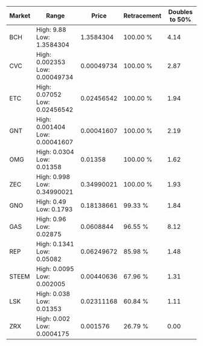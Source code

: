 | Market | Range | Price| Retracement | Doubles to 50% |
| --- | --- | --- | --- | --- |
| BCH | High: 9.88<br />Low: 1.3584304 | 1.3584304 | 100.00 % | 4.14 |
| CVC | High: 0.002353<br />Low: 0.00049734 | 0.00049734 | 100.00 % | 2.87 |
| ETC | High: 0.07052<br />Low: 0.02456542 | 0.02456542 | 100.00 % | 1.94 |
| GNT | High: 0.001404<br />Low: 0.00041607 | 0.00041607 | 100.00 % | 2.19 |
| OMG | High: 0.0304<br />Low: 0.01358 | 0.01358 | 100.00 % | 1.62 |
| ZEC | High: 0.998<br />Low: 0.34990021 | 0.34990021 | 100.00 % | 1.93 |
| GNO | High: 0.49<br />Low: 0.1793 | 0.18138661 | 99.33 % | 1.84 |
| GAS | High: 0.96<br />Low: 0.02875 | 0.0608844 | 96.55 % | 8.12 |
| REP | High: 0.1341<br />Low: 0.05082 | 0.06249672 | 85.98 % | 1.48 |
| STEEM | High: 0.0095<br />Low: 0.002005 | 0.00440636 | 67.96 % | 1.31 |
| LSK | High: 0.038<br />Low: 0.01353 | 0.02311168 | 60.84 % | 1.11 |
| ZRX | High: 0.002<br />Low: 0.0004175 | 0.001576 | 26.79 % | 0.00 |
